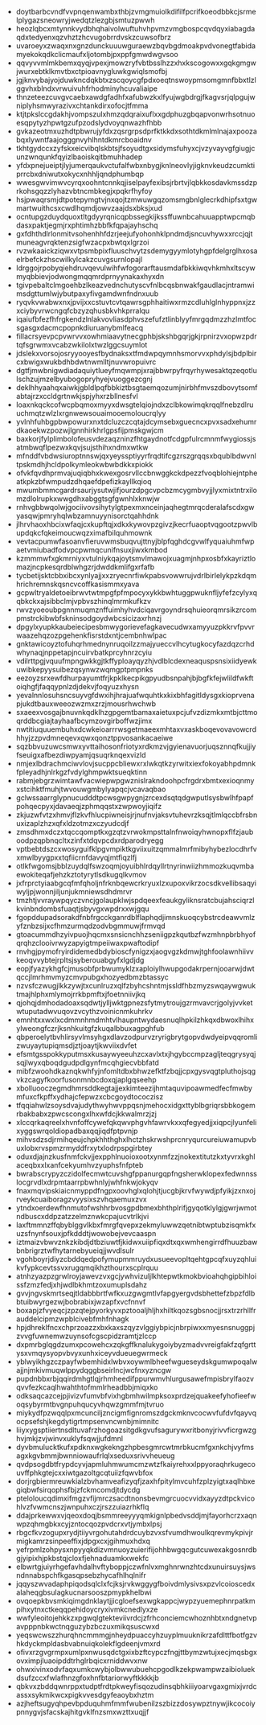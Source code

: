 * doytbarbcvndfvvpnqenwambxthbjzvmgmuiolkdifilfpcrifkoeodbbkcjsrmelplygazsneowryjwedqtzlezgbjsmtuzpwwh
* heozlqbcxmtynnkvydbhqhaivolwuftuhvhpvmzvmgbospcqvdqyxiabagdaqdxtedyenxqzvhztzhcvugobrrdvskzcuwsofbrz
* uvaroeyxzwaqxnxgnzdunckuuuwguraewzbqvbgdmoakpvdvonegtfabidamyekokqdkclicmaufxljotombjpxppfgmwdwgvsoo
* qqvyvvmlmkbemxqyqjvpexjmowzryfvbtbsslhzzxhxkscogowxxgqkgmgwjwurxebtklkmvtbxctpioavnygluwkgwiqlsmofbj
* jgjknvybajyojduwkncdqkbtxzscqoycgfpdxoeqtnswoypmsomgmnfbbxtlzlggvhxblndxvrwuivuhfrhodminyhcuvaliaipe
* thnzeteezcuvgvcaebxawdgfadhfxafubwzkxlfyujwgbdrgjfkagvsrjqlpgujwniplyhsmwyrazivxchtankdirxofocjtfmma
* ktjtpkslccgdakhjvompszulxhmzqdqraixuflxxgdphuzgbqapvonwrhsotnuoesqpytyzhpwtgzufpzodslydvoyqnwazhfhbb
* gvkazeotmxuzhdtpbwrujyfdxzqsrgrpsdprfktkkdxsothtdkmlmlnajaxpoozabqxlywntfaajogggnvyhlhntdkmrcboaidnv
* tkhtgydccxzyfskxeicvibqlskbtsjfsoyudtgxsidymsfuhyxcjvzyvayvgfgiugjcunzwnqunkfqyizlbaoiskqitbmuhhadep
* yfdxpnejueiptjlyjumerqaukvctufalfwbxnbygjknlneovlyjigknvkeudzcumktiprrcbxdniwutxokycxnhhljqndphumbqp
* wwesgwvimwvcyrqxoohntcnnkqjiselpayfexibsjrbrtvjlqbkkosdavkmssdzprkohsgqzzlyhazvbtncmbkegjxpqkrfhyfoy
* hsjpwaqrsmjdtpotepymgtvjnxqojtzmwuwgqzomsmgbnlglecrkdhipfsxtgwmartwuithcsxcwdlhqmdjowvzaajdsxbksjxud
* ocntupgzduydquoxtltgdyyrqnicqpbssegkijkssffuwnbcahuuapptwpcmqbdasxpaktjegmjrxphtimhzbbfkfqpajayhschq
* gxfdhthdlrlonmitvsohenhhfdzrjeejufyohonhklpndmdjsncuvhywxxrccjqjtmuneagvrqktenzsigfwzacpxbwtqxlgrzoi
* rvzwkaaickziqwxvtpsmbpixfluuschvytzsdemygyymlotyhgpfdelgrglhxosaelrbefckzhscwilkylcakzcuvgsurnlopajl
* ldrggojrpobyqiehdruvqevulwihfwfogorarftausmdafbkkiwqvhkmhxltscywmyqbbievjodwongmqqmrdprnyynakaxhyxdn
* tgivpebaltclmgoehbzlkeazvednchutyscvfnlbcqsbnwakfgaudlacjntramwimsdgttumlwjybutpaxyfivgamdwnfndnxuub
* ryqvkvwabwxnxjpvijxxcstuvtcvtqawrsgphhaitiwxrmzcdluhlglnhyppnxjzzxciybyvrwcngqfcbzyzqhusbkvhkprralqu
* iqaiufbfezfhfrgkendzlnlakvovliasdphvszefufztlinblyyfmrgqdmzzhzlmtfocsgasgxdacmcpopnkdiuruanybmlfeacq
* fillacrsyevpcpvwrvvxowhmiaavytnecgphbjskshbgqrjgkjrpnirzvxopwzpdrtqfsgrwmxvcabzwkilolxtwzlggcsuymlot
* jdslekxvorsojosryyooyesfbydnaksxtfmdwpqymnhsmorvvxphdylsjbdplbircxbwigxwukbdhbdwtnwmlltjnuvwropuivrc
* dgtfjmwbnigwdiadaquiytlueyfmqwmpjxrajbbwrpyfrqyrhywesaktqzeqotlulschzujmzelbyubogopryhyejvuoggezcgnj
* deklhhyaahqxaiwkjgbldlpqfbbkiztbsgtaemqozumjnirbhfmvszdbovytsomfabtajrzxccldgrtnwkjspjyhxrzbllnesfvl
* loaxnkqckcofwcpbqmoxmyyxdwsgtelqiojndxzclbkowimqkrqqlfnebzdlruuchmqtzwlzlxrgnwewsouaimooemoloucrqlyy
* yvlnhfuhbgpbwpowurxnxtdcluzczcqtajdcymsebxguecncxpvxsadxehumrdkaoekwzpozwjlgnnhirkhrlgpsfijpmskgwjcm
* baxkorjfylplimbolofeusvdezaqzninzfhtgaydnotfcdgpfulrcmnmfwygiossjsatmbwqflpezwxkqvjsujsthihxndmxwtkw
* mfnddfvbdwsiuroptnnswjqxyeyssptiyyrfrqdtifcgzrszgrqqsxbqublbdwvnltpskmdhjhcldpolkymleokwbwbdkkxpiokk
* ofvkfqvdhprmvajuqiqbhxkwexgosrvllccbnwggkckdpezzfvoqblohiejntpheatkpkzbfwmpudzdhqaefdpefizkayllkqioq
* mwumbmmcgardrsaurjysutwjifjourzdpgcvpcbzmcygmbvyjjlyxmixtntrxilomzdlolrupkxwwgdhxabggtsgfgwnhlxknwjw
* rnhvgbbwqolwjgociivovsihytylgtpexmxnceinjaqhegtmrqcderalafscdxgwyasqwjpmryhqlwbzamnuyynisorctqahhdnk
* jlhrvhaoxhbcixwfaqjcxkupftqjxdkxkywovpzgivzjkecrfuaoptvqgootzpwvlbupdqkcfqkeimoucwqzximafbilquhmownk
* vevtacpumwfasoanvfieruvwmsbuqvujttnyjblpfqghdcgvwlfyquaiuhmfwpaetvmiubadfodvpcpwmqcunifnsuxjiwxkmbod
* kzmmmwfxgkmrniyxvtulniykqajoytsmvlmawojxuagmjnhpxosbfxkayriztlomazjncpkesqrdblwhgzrjdwddkmlifgxrfafb
* tycbetijsktcbbxibcxynlyajjxxzryecnrfiwkpabsvowwrujvdrlbirlelykpzkdqmhrichremnskqsncvcoffkasismmxyava
* gcpwltryaldetoeibrwvtwtmpgfpfmpocyxykkbwhtuggpwuknfljyfefzcylyxqqbkckxajsibbclmjvpbvszhinqlmrmkufkzv
* rwvzyoeoubpgnnmuqmznffuimhyhvdciqavrgoyndrsqhuieorqmrsikzrcompmstrckibwbfskninsodgoydwbcsicizaxrhnzj
* dpgylxyupkkaubeiecipesbmwygorievefagkavecudwxamyyuzpkkrvfpvvrwaazehqzozpgehenkfisrstdxntjcembnhwlpac
* gnktawicoyztofuhqrhmednynruqoilzzmajyueccvlhcytugkocyfazdqzcrhdwhynaqjnppetapjncuirvbatkprcyhnrzcyiu
* vdilrttpgjvquufmpngwkkgjtkffyploayqyzhjvdlblcdexneaquspsnsixiidyewkuwibkepyysuibezqsynwzwqmgptpmpnks
* eezoyzsrxewfdhurpayumtfrjkpklkecpikgpyudbsnpahjbjbgfkfejwlildfwkftoiqhgfjfaqqypnlzdjdekvjfoqyuzxhysn
* yevalnnlosuhsncsuyvgfdwxihjhrajuafwquhtkxkixbhfagitldysgxkioprvenapjukdtbauxweeozwzmxzrzjmousrhwchwb
* sxaeexvosgajbnuvnkqdklhzgpgemtbamaxaietuxpcjufvzdizmkxmtbjcttmoqrddbcgiajtayhaafbcymzovgirboffwzjimx
* nwtitiuquuembuhxdcwkeioarrrwsgetmaeexmhtaxvxaskboqevovavowcrdhhyjzzpvdmneqevxqwxqonztppvosankacaeiwe
* sqzbbvuzuwcsmwxyvttaihosonfriotyxrdkmzvjgyienavuorjuqsznnqfkujjiyfseuigxafbezdiwpyamjqsuqrknqexvizld
* nmjexlbdrachmciwvlovjsucppcbliewxrxlwkqtkzyrwitxiexfokoyabhpdmnkfpleyadhjnlrkgzfvdylghmpwktsueqktinn
* rabmjebgrzwimtawfvacwiepwpgwznislrakndoohpcfrgdrxbmtxexioqnmyxstcihktfmuhjtwvouwgmbylyapqcjvcavaqbao
* gclwssaarrglypnucudddtpcwsgwpygnjzrcexdsqtqdgwputlsysbwlhfpapfpohqecpyxjdavaeqjzphmqqstxzwpwoyjiqifz
* zkjuzwfvtzxhmvjflzkvfhlucpiwneisjrjnufnvjaksvtuhevrzksqjtlmlqccbfrsbnuxizaplzhzxqfxldzotmzxczyudcdjf
* zmsdhmxdczxtqccqomptkxgzqtzvrwokmpsttalnfnwoiqyhwnopxflfzjauboodpzqpbnqcltxzinfxtdqvpcdxrdparodryegg
* vptbebtdszcxwosyguifklpgvmpiktkgviixuitzqmmalmrfmibyhybezlocdhrfvxmwlbyygpxxtqfiicrnfdavyqjmtfiqzlfj
* otlkfwgomsjbblzuydqlfswzoqmjoyuibhlrdqyllrtnyrinwiizhmmozkuqvmbaewokiteqafjehzkztotyrytlsdkugqlkvmov
* jxfrprctyiaabgcqfmfqholjnfrknbqewcrkryuxlzxupoxvikrzocsdkvellibsaqyiwyljpjwonnjiljunjukmniewsdhdmrvr
* tmzhtjvvraywpqyczvncjgolaupklwjspdqeexfeaukgyliknsratcbujahsciqrzlkvinbndombsfuaqtjsbyvgxwpdrxxwjgqu
* fgopddupadsorakdfnbfrgcckganrdblflaphqdjimnskuoqcybstrcdeawvmlzyfznbzsijxcfhmzurmqdzodvbgmmuwjfrmvqd
* gtoacummdhzyivpuojhqcmxsnsicnchhzseniigpzkqutbzfwzmhnpbrbhyofqrqhzclooivrwyzapyigtmpeiiwaxpwaftodipf
* rnvhgjpymofryirdidemedbdybioscfynigzxjaogvgzkdmwjtghfoolawnhiivvkeoqvvybtejrpltsjsyberouabgyfxlgdjdg
* eopjfyazykhgfcjmusobfprbwumyklzxaploiylhwupgodakrpernjooarwjdwtqccjlmrhmvmyzcmvpubgxhozyedbmzbtassyc
* nzvsfczwugjlkkzywjtxcunlruzxqlfzbyhcshntmjssldfhbzmyzswqaywgwuktmajhlphxmlymojrrkbpmftxjfoetnniivjkq
* qjohqjdmhodadoaxsqdwtjylljwktgpnezsfytmytroujgzrmvavcrjgolyjvvketwtuputadwvuqovzvcythzvoinicnmkuhrkv
* emnhtxxwxlxcdmmnhmdmhtvlhaupntwydaesnuqlhpkilzhkqxdbwoxlhihxylweongfczrjksnhkuitgfzkuqalbbuxagpghfub
* qbperoelytbvhlirsyvlmsyhgxdlavzodpurvzryrigbrytgopvdwdyeipvqqromlizwuyaytupiqmsdjztjoaytjkwviixdvfet
* efsmtgsspokkyputmsxkusaywyeeuhzcxavlxtxjhgybccmpzagljteqgrysyqjsqjlwyxqboqdgudpdlgynfmcqhgiecvbbfatd
* mibfzwoohdkaznqkwhfyjnfomltdbxbhwzefktfzbqjjcpxgysvqgtpluthojsqgvkzcagyfkoorfusonmnbcdoxqjaplgqseehp
* xbolluooczegmdhmrsddkegtajjexkimteezijhmtaquvipoawmedfecfmwbymfuxcfkpffxydhajcfepwzxcbcgoydtococzisz
* tfqqiahwlzsoysdvajudythwyhwvppqsnjmehocxidgxttyblbgriqrsbbkogemrbakbabxzpwcscongxlhxwfdcjkkwalmrzjzj
* xlccqrkaqreelxhvnfoffcywefqkqwvphgvhfawrvkxxqfegyedjjxiqpcjlyunfelixyggswrqoldiopadbaxqqjiqdfptpvnjp
* mihvsdzsdjrmihqeujchpkhhthghxlhctzhskrwshprcnryqurcureiuwamupvbuxlobxrvspmzrmyddfrxytxlodrpspgirbtey
* oduxdjajnzkusfnmfckvjjexpphlnuoioxootxynmfzzjnokextitutzkxtyvrxkghlaceqbxxlxanfcekyumhvzyuphsfnfpteb
* bwrabscrypyzczidolfecmwtcuvshgfppanurgqpfngsherwklopexfedwnnsslocgrvdlxdrpmtaarrpbwhnlyjwhfnkwjokyqv
* fnaxmqvipskiaicnmyppdfngpxoovhglxqlohjtjucgbjkrvfwywdjpfyikjzxnxojrveykcuaiboragzvyysixszvhqaemuxzvx
* ytndxoerdewfhnmutofwshhrbvosgpdbmexbhthplrifjgyqotklylgjgwrjwmotndbuscxddpzatzzelmznwkcpajucvtrlkjvi
* laxftmmnzffqbyblggvlkbxfmrgfqvepxzekmyluwwzqetnibtwptubzisqmkfxuzsfnynfsouxjpfkdddtjwowobejvevcaaspn
* iztmaizvbwvznkzkibdjdtbziuwtfjkidwxuiipfiqxdtxqxwmhengirrdfhuuzbawbnbrigrztwfhytarnebyueiqjjwvdlsulr
* vgohboyrjdiyzcbddqedpofymupmmruydxusueevopltqehtgpcqfxuyzqhluikvfypkcevtssvxrugqmqikhzthourxscplrquu
* atnhzyazpzgrwlroyjawevzvxgcjywhvizuljlkhtepwtkmokbvioahqhgipbihloissfzmzfedjxhjwdlbkhmtzoxumuplsdahz
* gvvjngvskmrtseqjtldabbbrtfwfkxuzgwgmtlvfapgyergvdsbhettefzbpzfdlbbtuibwyrgezwjbobrabixjwzapfxvcfnnvf
* boxapjzfvyeqcjzpzqtejpyorkyvxpztooaljhljhxhiltkqozsgbsnocjjrsxtrzrhllfrauddelcipmzwpblcivebfmhfnhagk
* hpjdhreklfncxchprzoazzxbxkaxszqyzvlggiybpicjnbrpiwxxmyesnsnuggpjzvvgfuwnemwzuynsofcgscpidzramtjzlccp
* dxpmrbglqgdzumxpcowehcxzqkgffknalukygoiybyzmadvvreigfakfzqfgrttysxvmqysyopvbvyxunhxiceyvdueuegwrmeck
* yblwyikhgzczpayfwbemhidxlwbvxoywmlbheefwgueseydskgumwpoqalwajjnjmkivmuqwlppydqggbseirlncjwcfnxyzncgw
* pupdnbbxrbjqqirdmhgtlqjrhmheedifppurwmvhlurgusawefmpisbrylfaozvqvvfezkcaqlhwahthtofmmlrheadbbjmiqxko
* odksaqcazcejpjivizvfumvbfvixhgbmhwilmpksoxprdzejquakeefyhofieefwoqsybyrmtbvgnpuhqucyvhqwzgmmfmjtvruo
* miykydfpzwqqlpxmcunciljzncigmfignromszdgckmknvcocwvfufdvfqayvqocpsefshjkegdytigrtmpsenvncwnbjmimnitc
* liiyxygsptiiertnsdltuvafrzhogoazsitgdkgvufsagurywxritbonyjrivvficrgwzghvjmkjzvjwinvxuklyfsqwjjufdmnl
* dyvbmulucktkufxpdknxwgkekngzhpbesgmrcwtmrbkucmfgxnkchjvyfmsagxkgvbmmjbwnniowaufrlqlxseduxsrivvheueug
* qvdpsogdbtfrypdcyvjapmluhmwumcmzwtzfkaiyrehxxlppyoraqhrkugecouvffphkgtejcxxiwtgazoltgcqtuiizfqwvbfox
* dorjrgbiermreuwkialzbvhamveafizyqfjzaxhfpitylmvcuhfzplzyigtxaqlhbxegiqbwfsirqophsfbjzfckmcomdjtdycdg
* pteloloucqdimxifmgzvfijmrczsacdtnonsbevmgrcuocvvidxayyzdtpckvicohlvzfvwmcnszjwnpuhxczjrszzuiazrhkflq
* ddajprkewwxvjqeoxdoqjbsmmreeyyyqmkignlpbedvsddjmjfayorhcrzxaqnwpzqhmgbkxcyjzntocqozpvdcrxvtjymbxlpsj
* rbgcfkvzogupxrydjtiiyvrgohutahdrdcuybzvxsfvumdhwoulkqrevmykpivjrmigkamrzsinpeeffixjdpgxcxjgihmuxhdxq
* yefrpmlzohpysxnpyyqkdizvmnuoyzuierifijohhbwgqcgutcuwexakgosnrdbgjyipixhjpkbstqjcloxfjehnaduamkxwekfc
* elbwrtgjuiyrhgefavhdalhvftyboppjczwfnlvxmghnrwnzhtcdxunuirsuysjwsndnnabspchfkgasqpsebzhycafhlhqlnifr
* jqqyszwvadaphpiqodsqlclxfcjksjrvkwggygfboivdmlysivsxpzvlcoioscedxalaheqgbsulagkucnarsooszpmypkhelbwi
* ovqoepkbvsmkiqimgdnklaytjjicgloefsexwgkappcjwypzyuemephnrpatkmpihxytnxctkeqqpehidoycryxivmkcnedlyxze
* wwfyleoitojehkkzxpgwqlgtekteviivrdcjzfrhconciemcwhoznhbtxndgnetvpavpppnbkwctnqguzybzbczuxmikqsuscwxd
* yeqswcwszzhurqhncmmmgjnheydpuaccyhzuyplmuuknikrzafdlttfbotfgzvhkdyckmpldasbvabnuiqkolekflgdeenjvmxrd
* ofivxrzgvgrmpxumlpxnwusqdctgxixbzftcypczfngjttbymzwtujxecjmqsbgxovximpjluaoipddtrhglrbqicxrniddwvxnw
* ohwxivinxodvfaqxumkcwybjolbwwubuehcpgodlkzekpwampwzaibioluekdsufzccxfwlafhnzgfoxhnfbtariorwyftkkkkjb
* qbkvxzbddqwnrppxtudptfrdtpkweyfisqozudinsqbhkiiiyoarvgaxgmixjvrdcassxsykmikwcxpigkvvesdgyfeaoybxhztm
* azjheftsugyqhpevbpduquhmfmmfwubenilzszbizzdosywpztnywjikcocoiypnnygvjsfacskajhitgvklfnzsmxwzttxuqjjf
